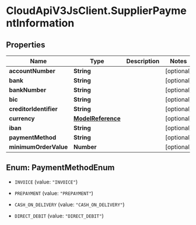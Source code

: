 # CloudApiV3JsClient.SupplierPaymentInformation

## Properties
Name | Type | Description | Notes
------------ | ------------- | ------------- | -------------
**accountNumber** | **String** |  | [optional] 
**bank** | **String** |  | [optional] 
**bankNumber** | **String** |  | [optional] 
**bic** | **String** |  | [optional] 
**creditorIdentifier** | **String** |  | [optional] 
**currency** | [**ModelReference**](ModelReference.md) |  | [optional] 
**iban** | **String** |  | [optional] 
**paymentMethod** | **String** |  | [optional] 
**minimumOrderValue** | **Number** |  | [optional] 


<a name="PaymentMethodEnum"></a>
## Enum: PaymentMethodEnum


* `INVOICE` (value: `"INVOICE"`)

* `PREPAYMENT` (value: `"PREPAYMENT"`)

* `CASH_ON_DELIVERY` (value: `"CASH_ON_DELIVERY"`)

* `DIRECT_DEBIT` (value: `"DIRECT_DEBIT"`)




